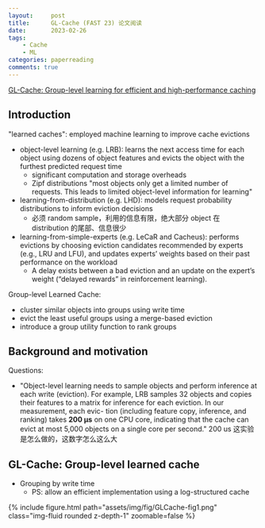 ```yaml
---
layout:     post
title:      GL-Cache (FAST 23) 论文阅读
date:       2023-02-26
tags:
    - Cache
    - ML
categories: paperreading
comments: true
---
```


[GL-Cache: Group-level learning for efficient and high-performance caching](https://www.usenix.org/system/files/fast23-yang.pdf)

## Introduction

"learned caches": employed machine learning to improve cache evictions
- object-level learning (e.g. LRB): learns the next access time for each object using dozens of object features and evicts the object with the furthest predicted request time
  - significant computation and storage overheads
  - Zipf distributions "most objects only get a limited number of requests. This leads to limited object-level information for learning"
- learning-from-distribution (e.g. LHD): models request probability distributions to inform eviction decisions
  - 必须 random sample，利用的信息有限，绝大部分 object 在 distribution 的尾部、信息很少
- learning-from-simple-experts (e.g. LeCaR and Cacheus): performs evictions by choosing eviction candidates recommended by experts (e.g., LRU and LFU), and updates experts’ weights based on their past performance on the workload
  - A delay exists between a bad eviction and an update on the expert’s weight (“delayed rewards” in reinforcement learning).

Group-level Learned Cache:
- cluster similar objects into groups using write time
- evict the least useful groups using a merge-based eviction
- introduce a group utility function to rank groups

## Background and motivation

Questions:

- "Object-level learning needs to sample objects and perform inference at each write (eviction). For example, LRB samples 32 objects and copies their features to a matrix for inference for each eviction. In our measurement, each evic- tion (including feature copy, inference, and ranking) takes **200 μs** on one CPU core, indicating that the cache can evict at most 5,000 objects on a single core per second." 200 us 这实验是怎么做的，这数字怎么这么大

## GL-Cache: Group-level learned cache

- Grouping by write time
  - PS: allow an efficient implementation using a log-structured cache

{% include figure.html path="assets/img/fig/GLCache-fig1.png" class="img-fluid rounded z-depth-1" zoomable=false %}

